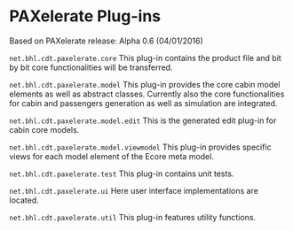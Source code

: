 # PAXelerate Plug-ins

Based on PAXelerate release: Alpha 0.6 (04/01/2016)

`net.bhl.cdt.paxelerate.core`
This plug-in contains the product file and bit by bit core functionalities will be transferred.

`net.bhl.cdt.paxelerate.model`
This plug-in provides the core cabin model elements as well as abstract classes. Currently also the core functionalities for cabin and passengers generation as well as simulation are integrated.

`net.bhl.cdt.paxelerate.model.edit`
This is the generated edit plug-in for cabin core models. 

`net.bhl.cdt.paxelerate.model.viewmodel`
This plug-in provides specific views for each model element of the Ecore meta model.

`net.bhl.cdt.paxelerate.test`
This plug-in contains unit tests.

`net.bhl.cdt.paxelerate.ui`
Here user interface implementations are located.

`net.bhl.cdt.paxelerate.util`
This plug-in features utility functions.


